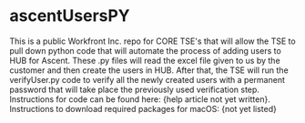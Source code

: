 # ascentUsersPY
This is a public Workfront Inc. repo for CORE TSE's that will allow the TSE to pull down python code that will automate the process of adding users to HUB for Ascent. These .py files will read the excel file given to us by the customer and then create the users in HUB. After that, the TSE will run the verifyUser.py code to verify all the newly created users with a permanent password that will take place the previously used verification step. Instructions for code can be found here: {help article not yet written}. Instructions to download required packages for macOS: {not yet listed}
